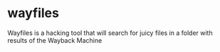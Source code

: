 # wayfiles
Wayfiles is a hacking tool that will search for juicy files in a folder with results of the Wayback Machine
